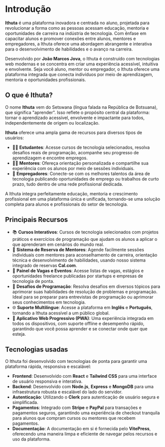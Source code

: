 # Introdução

**Ithuta** é uma plataforma inovadora e centrada no aluno, projetada para revolucionar a forma como as pessoas acessam educação, mentoria e oportunidades de carreira na indústria de tecnologia. Com ênfase em capacitar alunos e promover conexões entre alunos, mentores e empregadores, a Ithuta oferece uma abordagem abrangente e interativa para o desenvolvimento de habilidades e o avanço na carreira.

Desenvolvido por **João Marcos Jova**, o Ithuta é construído com tecnologias web modernas e se concentra em criar uma experiência acessível, intuitiva e envolvente. Seja você aluno, mentor ou empregador, o Ithuta oferece uma plataforma integrada que conecta indivíduos por meio de aprendizagem, mentoria e oportunidades profissionais.

## O que é Ithuta?

O nome **Ithuta** vem do Setswana (língua falada na República de Botsuana), que significa "aprender". Isso reflete o propósito central da plataforma: tornar o aprendizado acessível, envolvente e impactante para todos, independentemente de origem ou localização.

**Ithuta** oferece uma ampla gama de recursos para diversos tipos de usuários:

- 🧑‍🎓 **Estudantes**: Acesse cursos de tecnologia selecionados, resolva desafios reais de programação, acompanhe seu progresso de aprendizagem e encontre empregos.
- 🧑‍🏫 **Mentores**: Ofereça orientação personalizada e compartilhe sua experiência com os alunos por meio de sessões individuais.
- 💼 **Empregadores**: Conecte-se com os melhores talentos da área de tecnologia publicando oportunidades de emprego ou trabalhos de curto prazo, tudo dentro de uma rede profissional dedicada.

A Ithuta integra perfeitamente educação, mentoria e crescimento profissional em uma plataforma única e unificada, tornando-se uma solução completa para alunos e profissionais do setor de tecnologia.

## Principais Recursos

- 📚 **Cursos Interativos**: Cursos de tecnologia selecionados com projetos práticos e exercícios de programação que ajudam os alunos a aplicar o que aprenderam em cenários do mundo real.
- 💬 **Sistema de Reserva de Mentores**: Agende facilmente sessões individuais com mentores para aconselhamento de carreira, orientação técnica e desenvolvimento de habilidades, usando nosso sistema integrado de reservas **Cal.com**.
- 💼 **Painel de Vagas e Eventos**: Acesse listas de vagas, estágios e oportunidades freelance publicadas por startups e empresas de tecnologia de ponta.
- 🧠 **Desafios de Programação**: Resolva desafios em diversos tópicos para aprimorar suas habilidades de resolução de problemas e programação. Ideal para se preparar para entrevistas de programação ou aprimorar seus conhecimentos em tecnologia.
- 🌐 **Suporte Multilíngue**: Acesse a plataforma em **Inglês** e **Português**, tornando a Ithuta acessível a um público global.
- 📱 **Aplicativo Web Progressivo (PWA)**: Uma experiência integrada em todos os dispositivos, com suporte offline e desempenho rápido, garantindo que você possa aprender e se conectar onde quer que esteja.

## Tecnologias usadas

O Ithuta foi desenvolvido com tecnologias de ponta para garantir uma plataforma rápida, responsiva e escalável:

- **Frontend**: Desenvolvido com **React** e **Tailwind CSS** para uma interface de usuário responsiva e interativa.
- **Backend**: Desenvolvido com **Node.js**, **Express** e **MongoDB** para uma infraestrutura robusta e escalável do lado do servidor.
- **Autenticação**: Utilizando o **Clerk** para autenticação de usuário segura e simplificada.
- **Pagamentos**: Integrado com **Stripe** e **PayPal** para transações e pagamentos seguros, garantindo uma experiência de checkout tranquila para alunos que compram cursos ou mentores que recebem pagamentos.
- **Documentação**: A documentação em si é fornecida pelo **VitePress**, oferecendo uma maneira limpa e eficiente de navegar pelos recursos e uso da plataforma.